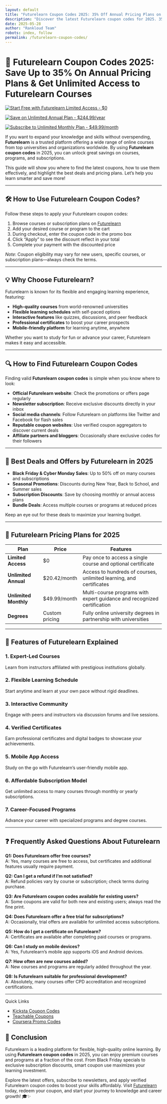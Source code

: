 ```yaml
---
layout: default
title: "Futurelearn Coupon Codes 2025: 35% Off Annual Pricing Plans on FutureLearn"
description: "Discover the latest Futurelearn coupon codes for 2025. 35% Off Annual Plans & Access to Online Degrees"
date: 2025-05-28
author: "Rankloud Team"
robots: index, follow
permalink: /futurelearn-coupon-codes/
---
```


# 🚀 Futurelearn Coupon Codes 2025: Save Up to 35% On Annual Pricing Plans & Get Unlimited Access to Futurelearn Courses

[![Start Free with Futurelearn Limited Access - $0](https://img.shields.io/badge/Start%20Free%20Limited%20Access-%240-blue?style=for-the-badge)](https://www.futurelearn.com/)

[![Save on Unlimited Annual Plan - $244.99/year](https://img.shields.io/badge/Unlimited%20Annual%20Plan-%24244.99%2Fyear-brightgreen?style=for-the-badge)](https://www.futurelearn.com/subscribe)

[![Subscribe to Unlimited Monthly Plan - $49.99/month](https://img.shields.io/badge/Unlimited%20Monthly%20Plan-%2449.99%2Fmonth-orange?style=for-the-badge)](https://www.futurelearn.com/subscribe)


If you want to expand your knowledge and skills without overspending, **Futurelearn** is a trusted platform offering a wide range of online courses from top universities and organizations worldwide. By using **Futurelearn coupon codes** in 2025, you can unlock great savings on courses, programs, and subscriptions.

This guide will show you where to find the latest coupons, how to use them effectively, and highlight the best deals and pricing plans. Let’s help you learn smarter and save more!

---

## 🛠️ How to Use Futurelearn Coupon Codes?

Follow these steps to apply your Futurelearn coupon codes:

1. Browse courses or subscription plans on [Futurelearn](https://www.futurelearn.com/)  
2. Add your desired course or program to the cart  
3. During checkout, enter the coupon code in the promo box  
4. Click “Apply” to see the discount reflect in your total  
5. Complete your payment with the discounted price  

*Note*: Coupon eligibility may vary for new users, specific courses, or subscription plans—always check the terms.

---

## 💡 Why Choose Futurelearn?

Futurelearn is known for its flexible and engaging learning experience, featuring:

- **High-quality courses** from world-renowned universities  
- **Flexible learning schedules** with self-paced options  
- **Interactive features** like quizzes, discussions, and peer feedback  
- **Professional certificates** to boost your career prospects  
- **Mobile-friendly platform** for learning anytime, anywhere  

Whether you want to study for fun or advance your career, Futurelearn makes it easy and accessible.

---

## 🔍 How to Find Futurelearn Coupon Codes

Finding valid **Futurelearn coupon codes** is simple when you know where to look:

- **Official Futurelearn website**: Check the promotions or offers page regularly  
- **Newsletter subscription**: Receive exclusive discounts directly in your inbox  
- **Social media channels**: Follow Futurelearn on platforms like Twitter and Facebook for flash sales  
- **Reputable coupon websites**: Use verified coupon aggregators to discover current deals  
- **Affiliate partners and bloggers**: Occasionally share exclusive codes for their followers  

---


## 🎉 Best Deals and Offers by Futurelearn in 2025

- **Black Friday & Cyber Monday Sales**: Up to 50% off on many courses and subscriptions  
- **Seasonal Promotions**: Discounts during New Year, Back to School, and Summer sales  
- **Subscription Discounts**: Save by choosing monthly or annual access plans  
- **Bundle Deals**: Access multiple courses or programs at reduced prices  

Keep an eye out for these deals to maximize your learning budget.

---

## 💸 Futurelearn Pricing Plans for 2025

| Plan                   | Price               | Features                                                                                  |
|------------------------|---------------------|-------------------------------------------------------------------------------------------|
| **Limited Access**  | $0   | Pay once to access a single course and optional certificate                              |
| **Unlimited Annual**    | $20.42/month | Access to hundreds of courses, unlimited learning, and certificates                     |
| **Unlimited Monthly**            | $49.99/month          | Multi-course programs with expert guidance and recognized certification                  |
| **Degrees**             | Custom pricing      | Fully online university degrees in partnership with universities                         |

---

## 🌟 Features of Futurelearn Explained

### 1. **Expert-Led Courses**  
Learn from instructors affiliated with prestigious institutions globally.

### 2. **Flexible Learning Schedule**  
Start anytime and learn at your own pace without rigid deadlines.

### 3. **Interactive Community**  
Engage with peers and instructors via discussion forums and live sessions.

### 4. **Verified Certificates**  
Earn professional certificates and digital badges to showcase your achievements.

### 5. **Mobile App Access**  
Study on the go with Futurelearn’s user-friendly mobile app.

### 6. **Affordable Subscription Model**  
Get unlimited access to many courses through monthly or yearly subscriptions.

### 7. **Career-Focused Programs**  
Advance your career with specialized programs and degree courses.

---

## ❓ Frequently Asked Questions About Futurelearn

**Q1: Does Futurelearn offer free courses?**  
A: Yes, many courses are free to access, but certificates and additional features usually require payment.

**Q2: Can I get a refund if I’m not satisfied?**  
A: Refund policies vary by course or subscription; check terms during purchase.

**Q3: Are Futurelearn coupon codes available for existing users?**  
A: Some coupons are valid for both new and existing users; always read the fine print.

**Q4: Does Futurelearn offer a free trial for subscriptions?**  
A: Occasionally, trial offers are available for unlimited access subscriptions.

**Q5: How do I get a certificate on Futurelearn?**  
A: Certificates are available after completing paid courses or programs.

**Q6: Can I study on mobile devices?**  
A: Yes, Futurelearn’s mobile app supports iOS and Android devices.

**Q7: How often are new courses added?**  
A: New courses and programs are regularly added throughout the year.

**Q8: Is Futurelearn suitable for professional development?**  
A: Absolutely, many courses offer CPD accreditation and recognized certifications.

---

Quick Links

- [Kicksta Coupon Codes](https://rankloud.github.io/ibcs/kicksta-coupon-codes/)
- [Teachable Coupons](https://rankloud.github.io/ibcs/teachable-coupon-codes/)
- [Coursera Promo Codes](https://rankloud.github.io/ibcs/coursera-coupon-codes/)

## 📝 Conclusion

Futurelearn is a leading platform for flexible, high-quality online learning. By using **Futurelearn coupon codes** in 2025, you 
can enjoy premium courses and programs at a fraction of the cost. From Black Friday specials to exclusive subscription discounts, 
smart coupon use maximizes your learning investment.

Explore the latest offers, subscribe to newsletters, and apply verified Futurelearn coupon codes to boost your skills affordably. 
Visit [Futurelearn](https://www.futurelearn.com/) today, redeem your coupon, and start your journey to knowledge and career growth! 🎓✨
